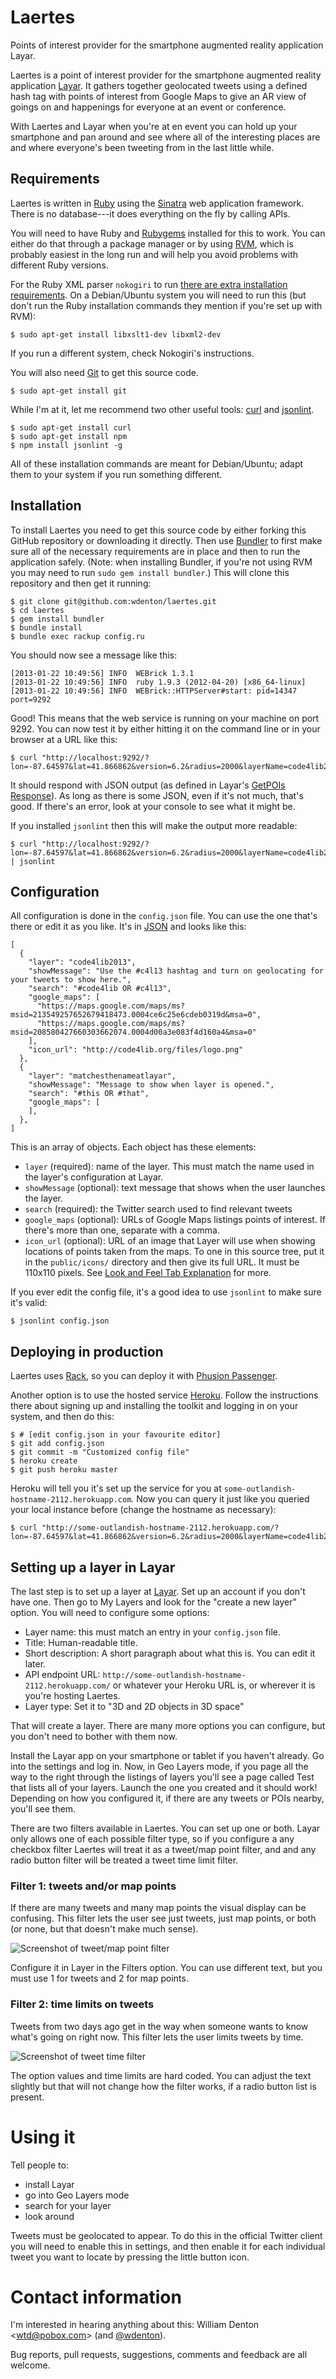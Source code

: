 Laertes
=======

Points of interest provider for the smartphone augmented reality application Layar. 

Laertes is a point of interest provider for the smartphone augmented reality application [Layar](http://www.layar.com/). It gathers together geolocated tweets using a defined hash tag with points of interest from Google Maps to give an AR view of goings on and happenings for everyone at an event or conference. 

With Laertes and Layar when you're at en event you can hold up your smartphone and pan around and see where all of the interesting places are and where everyone's been tweeting from in the last little while.

## Requirements

Laertes is written in [Ruby](http://www.ruby-lang.org/en/) using the [Sinatra](http://www.sinatrarb.com/) web application framework.  There is no database---it does everything on the fly by calling APIs.

You will need to have Ruby and [Rubygems](http://rubygems.org/) installed for this to work.  You can either do that through a package manager or by using [RVM](https://rvm.io/), which is probably easiest in the long run and will help you avoid problems with different Ruby versions.

For the Ruby XML parser `nokogiri` to run [there are extra installation requirements](http://nokogiri.org/tutorials/installing_nokogiri.html). On a Debian/Ubuntu system you will need to run this (but don't run the Ruby installation commands they mention if you're set up with RVM):

    $ sudo apt-get install libxslt1-dev libxml2-dev

If you run a different system, check Nokogiri's instructions.

You will also need [Git](http://git-scm.com/) to get this source code.

    $ sudo apt-get install git

While I'm at it, let me recommend two other useful tools: [curl](http://curl.haxx.se/) and [jsonlint](https://github.com/zaach/jsonlint).

    $ sudo apt-get install curl
    $ sudo apt-get install npm
	$ npm install jsonlint -g

All of these installation commands are meant for Debian/Ubuntu; adapt them to your system if you run something different.

## Installation

To install Laertes you need to get this source code by either forking this GitHub repository or downloading it directly.  Then use [Bundler](http://gembundler.com/) to first make sure all of the necessary requirements are in place and then to run the application safely.  (Note: when installing Bundler, if you're not using RVM you may need to run `sudo gem install bundler`.)  This will clone this repository and then get it running:

    $ git clone git@github.com:wdenton/laertes.git
    $ cd laertes
    $ gem install bundler
    $ bundle install
    $ bundle exec rackup config.ru

You should now see a message like this:

    [2013-01-22 10:49:56] INFO  WEBrick 1.3.1
    [2013-01-22 10:49:56] INFO  ruby 1.9.3 (2012-04-20) [x86_64-linux]
    [2013-01-22 10:49:56] INFO  WEBrick::HTTPServer#start: pid=14347 port=9292

Good! This means that the web service is running on your machine on port 9292.  You can now test it by either hitting it on the command line or in your browser at a URL like this:

    $ curl "http://localhost:9292/?lon=-87.64597&lat=41.866862&version=6.2&radius=2000&layerName=code4lib2013"

It should respond with JSON output (as defined in Layar's [GetPOIs Response](https://www.layar.com/documentation/browser/api/getpois-response/)). As long as there is some JSON, even if it's not much, that's good.  If there's an error, look at your console to see what it might be.

If you installed `jsonlint` then this will make the output more readable:

    $ curl "http://localhost:9292/?lon=-87.64597&lat=41.866862&version=6.2&radius=2000&layerName=code4lib2013" | jsonlint

## Configuration

All configuration is done in the `config.json` file.  You can use the one that's there or edit it as you like.  It's in [JSON](http://www.json.org/) and looks like this:

    [
      {
        "layer": "code4lib2013",
        "showMessage": "Use the #c4l13 hashtag and turn on geolocating for your tweets to show here.",
        "search": "#code4lib OR #c4l13",
        "google_maps": [
          "https://maps.google.com/maps/ms?msid=213549257652679418473.0004ce6c25e6cdeb0319d&msa=0",
          "https://maps.google.com/maps/ms?msid=208580427660303662074.0004d00a3e083f4d160a4&msa=0"
        ],
        "icon_url": "http://code4lib.org/files/logo.png" 
      },
      {
        "layer": "matchesthenameatlayar",
        "showMessage": "Message to show when layer is opened.",
        "search": "#this OR #that",
        "google_maps": [
        ],
      },
    ]

This is an array of objects.  Each object has these elements:

* `layer` (required): name of the layer. This must match the name used in the layer's configuration at Layar.
* `showMessage` (optional): text message that shows when the user launches the layer.
* `search` (required): the Twitter search used to find relevant tweets
* `google_maps` (optional): URLs of Google Maps listings points of interest. If there's more than one, separate with a comma.
* `icon_url` (optional): URL of an image that Layer will use when showing locations of points taken from the maps.  To one in this source tree, put it in the `public/icons/` directory and then give its full URL.  It must be 110x110 pixels.  See [Look and Feel Tab Explanation](http://www.layar.com/documentation/browser/publishing-site/look-and-feel-tab-explanation/) for more.

If you ever edit the config file, it's a good idea to use `jsonlint` to make sure it's valid:

    $ jsonlint config.json

## Deploying in production

Laertes uses [Rack](http://rack.github.com/), so you can deploy it with [Phusion Passenger](https://www.phusionpassenger.com/).

Another option is to use the hosted service [Heroku](http://www.heroku.com/).  Follow the instructions there about signing up and installing the toolkit and logging in on your system, and then do this:

    $ # [edit config.json in your favourite editor]
    $ git add config.json
	$ git commit -m "Customized config file"
	$ heroku create
	$ git push heroku master

Heroku will tell you it's set up the service for you at `some-outlandish-hostname-2112.herokuapp.com`.  Now you can query it just like you queried your local instance before (change the hostname as necessary):

    $ curl "http://some-outlandish-hostname-2112.herokuapp.com/?lon=-87.64597&lat=41.866862&version=6.2&radius=2000&layerName=code4lib2013"

## Setting up a layer in Layar

The last step is to set up a layer at [Layar](http://www.layar.com/).  Set up an account if you don't have one.  Then go to My Layers and look for the "create a new layer" option.  You will need to configure some options:

* Layer name: this must match an entry in your `config.json` file.
* Title: Human-readable title.
* Short description: A short paragraph about what this is.  You can edit it later.
* API endpoint URL: `http://some-outlandish-hostname-2112.herokuapp.com/` or whatever your Heroku URL is, or wherever it is you're hosting Laertes.
* Layer type: Set it to "3D and 2D objects in 3D space"

That will create a layer.  There are many more options you can configure, but you don't need to bother with them now.

Install the Layar app on your smartphone or tablet if you haven't already.  Go into the settings and log in.  Now, in Geo Layers mode, if you page all the way to the right through the listings of layers you'll see a page called Test that lists all of your layers.  Launch the one you created and it should work!  Depending on how you configured it, if there are any tweets or POIs nearby, you'll see them.

There are two filters available in Laertes. You can set up one or both.  Layar only allows one of each possible filter type, so if you configure a any checkbox filter Laertes will treat it as a tweet/map point filter, and and any radio button filter will be treated a tweet time limit filter.

### Filter 1: tweets and/or map points

If there are many tweets and many map points the visual display can be confusing. This filter lets the user see just tweets, just map points, or both (or none, but that doesn't make much sense).

![Screenshot of tweet/map point filter](images/laertes-readme-checkbox.png "Filter to show tweets and/or map points")

Configure it in Layer in the Filters option. You can use different text, but you must use 1 for tweets and 2 for map points.

### Filter 2: time limits on tweets

Tweets from two days ago get in the way when someone wants to know what's going on right now.  This filter lets the user limits tweets by time.

![Screenshot of tweet time filter](images/laertes-readme-radio-button.png "Filter to limit tweets by time")

The option values and time limits are hard coded. You can adjust the text slightly but that will not change how the filter works, if a radio button list is present.

# Using it

Tell people to:

* install Layar
* go into Geo Layers mode
* search for your layer
* look around

Tweets must be geolocated to appear.  To do this in the official Twitter client you will need to enable this in settings, and then enable it for each individual tweet you want to locate by pressing the little button icon.

# Contact information

I'm interested in hearing anything about this: William Denton <[wtd@pobox.com](mailto:wtd@pobox.com)> (and [@wdenton](https://twitter.com/wdenton)).

Bug reports, pull requests, suggestions, comments and feedback are all welcome.



